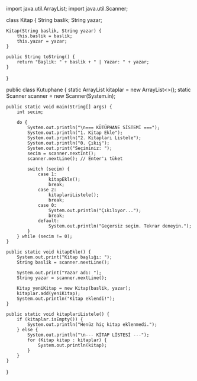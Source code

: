 import java.util.ArrayList;
import java.util.Scanner;

class Kitap {
    String baslik;
    String yazar;

    Kitap(String baslik, String yazar) {
        this.baslik = baslik;
        this.yazar = yazar;
    }

    public String toString() {
        return "Başlık: " + baslik + " | Yazar: " + yazar;
    }
}

public class Kutuphane {
    static ArrayList<Kitap> kitaplar = new ArrayList<>();
    static Scanner scanner = new Scanner(System.in);

    public static void main(String[] args) {
        int secim;

        do {
            System.out.println("\n=== KÜTÜPHANE SİSTEMİ ===");
            System.out.println("1. Kitap Ekle");
            System.out.println("2. Kitapları Listele");
            System.out.println("0. Çıkış");
            System.out.print("Seçiminiz: ");
            secim = scanner.nextInt();
            scanner.nextLine(); // Enter'ı tüket

            switch (secim) {
                case 1:
                    kitapEkle();
                    break;
                case 2:
                    kitaplariListele();
                    break;
                case 0:
                    System.out.println("Çıkılıyor...");
                    break;
                default:
                    System.out.println("Geçersiz seçim. Tekrar deneyin.");
            }
        } while (secim != 0);
    }

    public static void kitapEkle() {
        System.out.print("Kitap başlığı: ");
        String baslik = scanner.nextLine();

        System.out.print("Yazar adı: ");
        String yazar = scanner.nextLine();

        Kitap yeniKitap = new Kitap(baslik, yazar);
        kitaplar.add(yeniKitap);
        System.out.println("Kitap eklendi!");
    }

    public static void kitaplariListele() {
        if (kitaplar.isEmpty()) {
            System.out.println("Henüz hiç kitap eklenmedi.");
        } else {
            System.out.println("\n--- KİTAP LİSTESİ ---");
            for (Kitap kitap : kitaplar) {
                System.out.println(kitap);
            }
        }
    }
}
